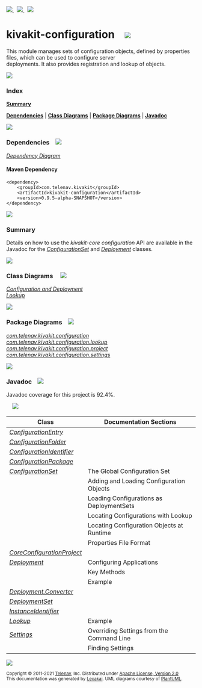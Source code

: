 [//]: # (start-user-text)

<a href="https://www.kivakit.org">
<img src="https://www.kivakit.org/images/web-32.png" srcset="https://www.kivakit.org/images/web-32-2x.png 2x"/>
</a>
&nbsp;
<a href="https://twitter.com/openkivakit">
<img src="https://www.kivakit.org/images/twitter-32.png" srcset="https://www.kivakit.org/images/twitter-32-2x.png 2x"/>
</a>
&nbsp;
<a href="https://kivakit.zulipchat.com">
<img src="https://www.kivakit.org/images/zulip-32.png" srcset="https://www.kivakit.org/images/zulip-32-2x.png 2x"/>
</a>

[//]: # (end-user-text)

# kivakit-configuration &nbsp;&nbsp; <img src="https://www.kivakit.org/images/tools-32.png" srcset="https://www.kivakit.org/images/tools-32-2x.png 2x"/>

This module manages sets of configuration objects, defined by properties files, which can be used to configure server  
deployments. It also provides registration and lookup of objects.

<img src="https://www.kivakit.org/images/horizontal-line-512.png" srcset="https://www.kivakit.org/images/horizontal-line-512-2x.png 2x"/>

### Index

[**Summary**](#summary)  

[**Dependencies**](#dependencies) | [**Class Diagrams**](#class-diagrams) | [**Package Diagrams**](#package-diagrams) | [**Javadoc**](#javadoc)

<img src="https://www.kivakit.org/images/horizontal-line-512.png" srcset="https://www.kivakit.org/images/horizontal-line-512-2x.png 2x"/>

### Dependencies <a name="dependencies"></a> &nbsp;&nbsp; <img src="https://www.kivakit.org/images/dependencies-32.png" srcset="https://www.kivakit.org/images/dependencies-32-2x.png 2x"/>

[*Dependency Diagram*](https://www.kivakit.org/lexakai/kivakit/kivakit-configuration/documentation/diagrams/dependencies.svg)

#### Maven Dependency

    <dependency>
        <groupId>com.telenav.kivakit</groupId>
        <artifactId>kivakit-configuration</artifactId>
        <version>0.9.5-alpha-SNAPSHOT</version>
    </dependency>

<img src="https://www.kivakit.org/images/horizontal-line-128.png" srcset="https://www.kivakit.org/images/horizontal-line-128-2x.png 2x"/>

[//]: # (start-user-text)

### Summary <a name = "summary"></a>

Details on how to use the *kivakit-core configuration* API are available in the Javadoc for the
[*ConfigurationSet*](https://telenav.github.io/kivakit/javadoc/kivakit.core.configuration/com/telenav/kivakit/core/configuration/ConfigurationSet.html) and
[*Deployment*](https://telenav.github.io/kivakit/javadoc/kivakit.core.configuration/com/telenav/kivakit/core/configuration/Deployment.html) classes.

[//]: # (end-user-text)

<img src="https://www.kivakit.org/images/horizontal-line-128.png" srcset="https://www.kivakit.org/images/horizontal-line-128-2x.png 2x"/>

### Class Diagrams <a name="class-diagrams"></a> &nbsp; &nbsp; <img src="https://www.kivakit.org/images/diagram-40.png" srcset="https://www.kivakit.org/images/diagram-40-2x.png 2x"/>

[*Configuration and Deployment*](https://www.kivakit.org/lexakai/kivakit/kivakit-configuration/documentation/diagrams/diagram-configuration.svg)  
[*Lookup*](https://www.kivakit.org/lexakai/kivakit/kivakit-configuration/documentation/diagrams/diagram-lookup.svg)

<img src="https://www.kivakit.org/images/horizontal-line-128.png" srcset="https://www.kivakit.org/images/horizontal-line-128-2x.png 2x"/>

### Package Diagrams <a name="package-diagrams"></a> &nbsp;&nbsp; <img src="https://www.kivakit.org/images/box-32.png" srcset="https://www.kivakit.org/images/box-32-2x.png 2x"/>

[*com.telenav.kivakit.configuration*](https://www.kivakit.org/lexakai/kivakit/kivakit-configuration/documentation/diagrams/com.telenav.kivakit.configuration.svg)  
[*com.telenav.kivakit.configuration.lookup*](https://www.kivakit.org/lexakai/kivakit/kivakit-configuration/documentation/diagrams/com.telenav.kivakit.configuration.lookup.svg)  
[*com.telenav.kivakit.configuration.project*](https://www.kivakit.org/lexakai/kivakit/kivakit-configuration/documentation/diagrams/com.telenav.kivakit.configuration.project.svg)  
[*com.telenav.kivakit.configuration.settings*](https://www.kivakit.org/lexakai/kivakit/kivakit-configuration/documentation/diagrams/com.telenav.kivakit.configuration.settings.svg)

<img src="https://www.kivakit.org/images/horizontal-line-128.png" srcset="https://www.kivakit.org/images/horizontal-line-128-2x.png 2x"/>

### Javadoc <a name="javadoc"></a> &nbsp;&nbsp; <img src="https://www.kivakit.org/images/books-32.png" srcset="https://www.kivakit.org/images/books-32-2x.png 2x"/>

Javadoc coverage for this project is 92.4%.  
  
&nbsp; &nbsp; <img src="https://www.kivakit.org/images/meter-90-96.png" srcset="https://www.kivakit.org/images/meter-90-96-2x.png 2x"/>




| Class | Documentation Sections |
|---|---|
| [*ConfigurationEntry*](https://www.kivakit.org/javadoc/kivakit/kivakit.configuration/com/telenav/kivakit/configuration/ConfigurationEntry.html) |  |  
| [*ConfigurationFolder*](https://www.kivakit.org/javadoc/kivakit/kivakit.configuration/com/telenav/kivakit/configuration/ConfigurationFolder.html) |  |  
| [*ConfigurationIdentifier*](https://www.kivakit.org/javadoc/kivakit/kivakit.configuration/com/telenav/kivakit/configuration/ConfigurationIdentifier.html) |  |  
| [*ConfigurationPackage*](https://www.kivakit.org/javadoc/kivakit/kivakit.configuration/com/telenav/kivakit/configuration/ConfigurationPackage.html) |  |  
| [*ConfigurationSet*](https://www.kivakit.org/javadoc/kivakit/kivakit.configuration/com/telenav/kivakit/configuration/ConfigurationSet.html) | The Global Configuration Set |  
| | Adding and Loading Configuration Objects |  
| | Loading Configurations as DeploymentSets |  
| | Locating Configurations with Lookup |  
| | Locating Configuration Objects at Runtime |  
| | Properties File Format |  
| [*CoreConfigurationProject*](https://www.kivakit.org/javadoc/kivakit/kivakit.configuration/com/telenav/kivakit/configuration/project/CoreConfigurationProject.html) |  |  
| [*Deployment*](https://www.kivakit.org/javadoc/kivakit/kivakit.configuration/com/telenav/kivakit/configuration/Deployment.html) | Configuring Applications |  
| | Key Methods |  
| | Example |  
| [*Deployment.Converter*](https://www.kivakit.org/javadoc/kivakit/kivakit.configuration/com/telenav/kivakit/configuration/Deployment.Converter.html) |  |  
| [*DeploymentSet*](https://www.kivakit.org/javadoc/kivakit/kivakit.configuration/com/telenav/kivakit/configuration/DeploymentSet.html) |  |  
| [*InstanceIdentifier*](https://www.kivakit.org/javadoc/kivakit/kivakit.configuration/com/telenav/kivakit/configuration/InstanceIdentifier.html) |  |  
| [*Lookup*](https://www.kivakit.org/javadoc/kivakit/kivakit.configuration/com/telenav/kivakit/configuration/lookup/Lookup.html) | Example |  
| [*Settings*](https://www.kivakit.org/javadoc/kivakit/kivakit.configuration/com/telenav/kivakit/configuration/settings/Settings.html) | Overriding Settings from the Command Line |  
| | Finding Settings |  

[//]: # (start-user-text)



[//]: # (end-user-text)

<img src="https://www.kivakit.org/images/horizontal-line-512.png" srcset="https://www.kivakit.org/images/horizontal-line-512-2x.png 2x"/>

<sub>Copyright &#169; 2011-2021 [Telenav](https://telenav.com), Inc. Distributed under [Apache License, Version 2.0](LICENSE)</sub>  
<sub>This documentation was generated by [Lexakai](https://lexakai.org). UML diagrams courtesy of [PlantUML](https://plantuml.com).</sub>

